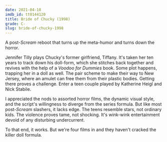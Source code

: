 ```yaml
---
date: 2021-04-18
imdb_id: tt0144120
title: Bride of Chucky (1998)
grade: C-
slug: bride-of-chucky-1998
---
```


A post-<span data-imdb-id="tt0117571">_Scream_</a> reboot that turns up the meta-humor and turns down the horror.

<!-- end -->

Jennifer Tilly plays Chucky's former girlfriend, Tiffany. It's taken her ten years to track down his doll-form, which she stitches back together and revives with the help of a _Voodoo for Dummies_ book. Some plot happens, trapping her in a doll as well. The pair scheme to make their way to New Jersey, where an amulet can free them from their plastic bodies. Getting there proves a challenge. Enter a teen couple played by Katherine Heigl and Nick Stabile.

I appreciated the nods to assorted horror films, the dynamic visual style, and the script's willingness to diverge from the series formula. But like most post-_Scream_ slashers, it lacks edge. The teens resemble stars, not ordinary kids. The violence proves tame, not shocking. It's wink-wink entertainment devoid of any disturbing undercurrent.

To that end, it works. But we're four films in and they haven't cracked the killer doll formula.